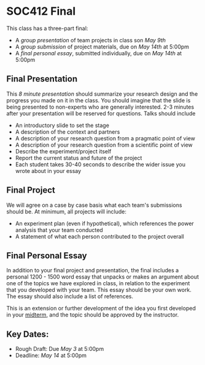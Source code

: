 # SOC412 Final
This class has a three-part final:
* A *group presentation* of team projects in class son *May 9th*
* A *group submission* of project materials, due on *May 14th* at 5:00pm
* A *final personal essay*, submitted individually, due on *May 14th* at 5:00pm

## Final Presentation
This *8 minute presentation* should summarize your research design and the progress you made on it in the class. You should imagine that the slide is being presented to non-experts who are generally interested. 2-3 minutes after your presentation will be reserved for questions. Talks should include

* An introductory slide to set the stage
* A description of the context and partners
* A description of your research question from a pragmatic point of view
* A description of your research question from a scientific point of view
* Describe the experiment/project itself
* Report the current status and future of the project
* Each student takes 30-40 seconds to describe the wider issue you wrote about in your essay

## Final Project
We will agree on a case by case basis what each team's submissions should be. At minimum, all projects will include:
* An experiment plan (even if hypothetical), which references the power analysis that your team conducted
* A statement of what each person contributed to the project overall

## Final Personal Essay
In addition to your final project and presentation, the final includes a personal 1200 - 1500 word essay that unpacks or makes an argument about one of the topics we have explored in class, in relation to the experiment that you developed with your team. This essay should be your own work. The essay should also include a list of references.

This is an extension or further development of the idea you first developed in your [midterm](../midterm-project-proposal/), and the topic should be approved by the instructor. 

## Key Dates:
* Rough Draft: Due *May 3* at 5:00pm
* Deadline: *May 14* at 5:00pm
